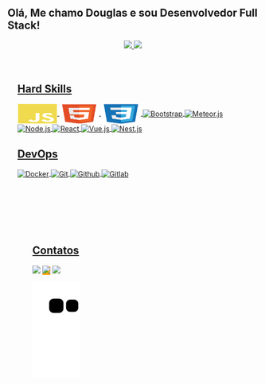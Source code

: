 ## Olá, Me chamo Douglas e sou Desenvolvedor Full Stack!
<div align="center">
  <a href="https://github.com/pchi4">
  <img width:'250px' height="180em" src="https://github-readme-stats.vercel.app/api?username=pchi4&show_icons=true&theme=dracula&include_all_commits=true&count_private=true"/>
  <img width:'250px' height="180em" src="https://github-readme-stats.vercel.app/api/top-langs/?username=pchi4&layout=compact&langs_count=7&theme=dracula"/>
</div> <br>
  
<div style="padding: 20px; margin: 0 auto;">
  <h2>Hard Skills</h2>
    <img align="center" alt="JavaScript" height="40" width="80" src="https://raw.githubusercontent.com/devicons/devicon/master/icons/javascript/javascript-plain.svg">
  <img align="center" alt="HTML" height="40" width="80" src="https://raw.githubusercontent.com/devicons/devicon/master/icons/html5/html5-original.svg">
  <img align="center" alt="CSS" height="40" width="80" src="https://raw.githubusercontent.com/devicons/devicon/master/icons/css3/css3-original.svg">
  <img align="center" alt="Bootstrap" height="40" width="80" src="https://cdn.jsdelivr.net/gh/devicons/devicon/icons/bootstrap/bootstrap-plain.svg"/>
  <img align="center" alt="Meteor.js" height="40" width="80" src="https://cdn.jsdelivr.net/gh/devicons/devicon/icons/meteor/meteor-original.svg"/>
  <img align="center" alt="Node.js" height="40" width="80" src="https://cdn.jsdelivr.net/gh/devicons/devicon/icons/nodejs/nodejs-original.svg"/>
  <img align="center" alt="React" height="40" width="80" src="https://cdn.jsdelivr.net/gh/devicons/devicon/icons/react/react-original.svg"/>
  <img align="center" alt="Vue.js" height="40" width="80" src="https://cdn.jsdelivr.net/gh/devicons/devicon/icons/vuejs/vuejs-original.svg"/>
  <img align="center" alt="Nest.js" height="40" width="80" src="https://cdn.jsdelivr.net/gh/devicons/devicon/icons/nestjs/nestjs-plain.svg"/>
  <h2>DevOps</h2>
  <img align="center" alt="Docker" height="40" width="80" src="https://cdn.jsdelivr.net/gh/devicons/devicon/icons/docker/docker-original.svg"/>
  <img align="center" alt="Git" height="40" width="80" src="https://cdn.jsdelivr.net/gh/devicons/devicon/icons/git/git-original.svg"/>
  <img align="center" alt="Github" height="40" width="80" src="https://cdn.jsdelivr.net/gh/devicons/devicon/icons/github/github-original.svg"/>
  <img align="center" alt="Gitlab" height="40" width="80" src="https://cdn.jsdelivr.net/gh/devicons/devicon/icons/gitlab/gitlab-original.svg"/>
  <link align="center" alt="Javascript" height="40" width="80"rel="stylesheet" href="https://cdn.jsdelivr.net/gh/devicons/devicon@v2.14.0/devicon.min.css">
</div><br> <br>
 
<div style="padding: 50px; margin: 0 auto;"> 
  <h2>Contatos</h2>
  <a align="center" href="" target="_blank"><img src="https://img.shields.io/badge/Discord-7289DA?style=for-the-badge&logo=discord&logoColor=white" target="_blank"></a> 
  <a align="center" style="background-color: orange;" href=""><img src="https://img.shields.io/badge/-Gmail-%23333?style=for-the-badge&logo=gmail&logoColor=white" target="_blank"></a>
  <a align="center" href="https://www.linkedin.com/in/douglas-lopes-336614208/" target="_blank"><img src="https://img.shields.io/badge/-LinkedIn-%230077B5?style=for-the-badge&logo=linkedin&logoColor=white" target="_blank"></a> 
 
  ![Snake animation](https://github.com/rafaballerini/rafaballerini/blob/output/github-contribution-grid-snake.svg)
 
</div>
